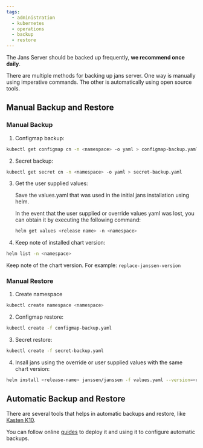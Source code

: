 ```yaml
---
tags:
  - administration
  - kubernetes
  - operations
  - backup
  - restore
---
```


The Jans Server should be backed up frequently, **we recommend once daily**.

There are multiple methods for backing up jans server. One way is manually using imperative commands. The other is automatically using open source tools.

## Manual Backup and Restore

### Manual Backup
1.  Configmap backup:
```bash
kubectl get configmap cn -n <namespace> -o yaml > configmap-backup.yaml
```

2.  Secret backup:
```bash
kubectl get secret cn -n <namespace> -o yaml > secret-backup.yaml
```

3.  Get the user supplied values:

    Save the values.yaml that was used in the initial jans installation using helm.

    In the event that the user supplied or override values yaml was lost, you can obtain it by executing the following command:
    ```bash
    helm get values <release name> -n <namespace>
    ```

4.  Keep note of installed chart version:
```bash
helm list -n <namespace>
```

Keep note of the chart version. For example: `replace-janssen-version`

### Manual Restore

1.  Create namespace
```bash
kubectl create namespace <namespace>
```

2.  Configmap restore:
```bash
kubectl create -f configmap-backup.yaml
```

3.  Secret restore:
```bash
kubectl create -f secret-backup.yaml
```

4.  Insall jans using the override or user supplied values with the same chart version:

```bash
helm install <release-name> janssen/janssen -f values.yaml --version=<replace-janssen-version> -n <namespace>
```

## Automatic Backup and Restore

There are several tools that helps in automatic backups and restore, like [Kasten K10](https://www.kasten.io/kubernetes/use-cases/backup-restore).

You can follow online [guides](https://medium.com/geekculture/kubernetes-backup-restore-is-now-effortless-e788fccd8cde) to deploy it and using it to configure automatic backups.